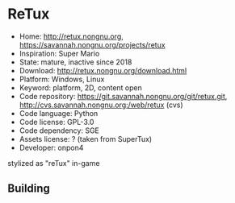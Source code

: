 # ReTux

- Home: http://retux.nongnu.org, https://savannah.nongnu.org/projects/retux
- Inspiration: Super Mario
- State: mature, inactive since 2018
- Download: http://retux.nongnu.org/download.html
- Platform: Windows, Linux
- Keyword: platform, 2D, content open
- Code repository: https://git.savannah.nongnu.org/git/retux.git, http://cvs.savannah.nongnu.org:/web/retux (cvs)
- Code language: Python
- Code license: GPL-3.0
- Code dependency: SGE
- Assets license: ? (taken from SuperTux)
- Developer: onpon4

stylized as "reTux" in-game

## Building
